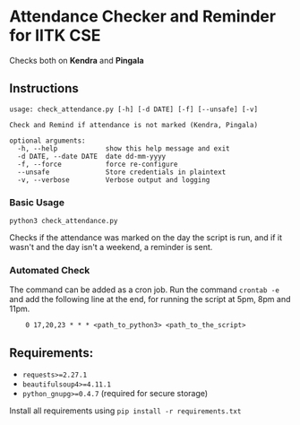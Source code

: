 # Attendance Checker and Reminder for IITK CSE

Checks both on **Kendra** and **Pingala**

## Instructions

```
usage: check_attendance.py [-h] [-d DATE] [-f] [--unsafe] [-v]

Check and Remind if attendance is not marked (Kendra, Pingala)

optional arguments:
  -h, --help            show this help message and exit
  -d DATE, --date DATE  date dd-mm-yyyy
  -f, --force           force re-configure
  --unsafe              Store credentials in plaintext
  -v, --verbose         Verbose output and logging
```

### Basic Usage

```python3 check_attendance.py```

Checks if the attendance was marked on the day the script is run, and if it
wasn't and the day isn't a weekend, a reminder is sent.

### Automated Check

The command can be added as a cron job. Run the command `crontab -e` and add
the following line at the end, for running the script at 5pm, 8pm and 11pm.

```
    0 17,20,23 * * * <path_to_python3> <path_to_the_script>
```

## Requirements:

* `requests>=2.27.1`
* `beautifulsoup4>=4.11.1`
* `python_gnupg>=0.4.7` (required for secure storage)

Install all requirements using `pip install -r requirements.txt`
